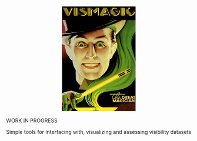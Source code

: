 <p align="center">
   <img width = "200" src="https://github.com/jeffjennings/vismagic/blob/main/docs/images/its_magic.jpg?raw=true"/>		   
 </p>

WORK IN PROGRESS

Simple tools for interfacing with, visualizing and assessing visibility datasets
